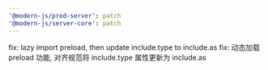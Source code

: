 ```yaml
---
'@modern-js/prod-server': patch
'@modern-js/server-core': patch
---
```


fix: lazy import preload, then update include.type to include.as
fix: 动态加载 preload 功能, 对齐规范将 include.type 属性更新为 include.as

